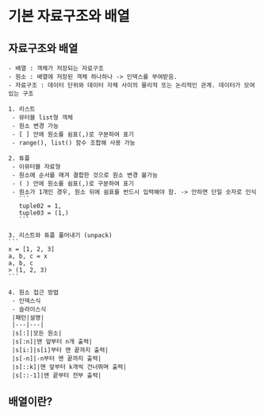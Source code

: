 # 기본 자료구조와 배열

## 자료구조와 배열
    - 배열 : 객체가 저장되는 자료구조
    - 원소 : 배열에 저장된 객체 하나하나 -> 인덱스를 부여받음.
    - 자료구조 : 데이터 단위와 데이터 자체 사이의 물리적 또는 논리적인 관계. 데이터가 모여 있는 구조

    1. 리스트
     - 뮤터블 list형 객체
     - 원소 변경 가능
     - [ ] 안에 원소를 쉼표(,)로 구분하여 표기
     - range(), list() 함수 조합해 사용 가능

    2. 튜플
     - 이뮤터블 자료형
     - 원소에 순서를 매겨 결합한 것으로 원소 변경 불가능
     - ( ) 안에 원소를 쉼표(,)로 구분하여 표기
     - 원소가 1개인 경우, 원소 뒤에 쉼표를 반드시 입력해야 함. -> 안하면 단일 숫자로 인식
       ```
       tuple02 = 1,
       tuple03 = (1,)
       ```

    3. 리스트와 튜플 풀어내기 (unpack)
    ```
    x = [1, 2, 3]
    a, b, c = x
    a, b, c
    > (1, 2, 3)
    ```

    4. 원소 접근 방법
     - 인덱스식
     - 슬라이스식
     |패턴|설명|
     |---|---|
     |s[:]|모든 원소|
     |s[:n]|맨 앞부터 n개 출력|
     |s[i:]|s[i]부터 맨 끝까지 출력|
     |s[-n]|-n부터 맨 끝까지 출력|
     |s[::k]|맨 앞부터 k개씩 건너뛰며 출력|
     |s[::-1]|맨 끝부터 전부 출력|




## 배열이란?
